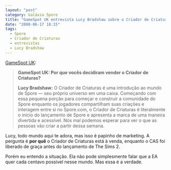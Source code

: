 ```yaml
---
layout: "post"
category: Galáxia Spore
title: "GameSpot UK entrevista Lucy Bradshaw sobre o Criador de Criaturas"
date: "2008-06-17 18:15"
tags:
  - Spore
  - Criador de Criaturas
  - entrevistas
  - Lucy Bradshaw
---
```

[GameSpot UK](http://www.gamespot.com/news/6192630.html):

> **GameSpot UK: Por que vocês decidiram vender o Criador de Criaturas?**
>
> **Lucy Bradshaw:** O Criador de Criaturas é uma introdução ao mundo de Spore — seu próprio universo em uma caixa. Começando com essa pequena porção para começar e construir a comunidade do Spore enquanto os jogadores compartilham suas criações e interagem entre si no Spore.com, o Criador de Criaturas é literalmente o início do lançamento de Spore e apresenta a marca de uma maneira divertida e acessível. Nós mal podemos esperar para ver o que as pessoas vão criar a partir dessa semana.

Lucy, todo mundo aqui te adora, mas isso é papinho de marketing. A pergunta é **por quê** o Criador de Criaturas está à venda, enquanto o CAS foi liberado de graça antes do lançamento de The Sims 2.

Porém eu entendo a situação. Ela não pode simplesmente falar que a EA quer cada centavo possível nesse mundo. Mas essa é a verdade.
